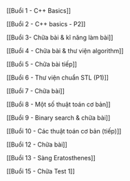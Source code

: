 [[Buổi 1 - C++ Basics]]

[[Buổi 2 - C++ basics - P2]]

[[Buổi 3- Chữa bài & kĩ năng làm bài]]

[[Buổi 4 - Chữa bài & thư viện algorithm]]

[[Buổi 5 - Chữa bài tiếp]]

[[Buổi 6 - Thư viện chuẩn STL (P1)]]

[[Buổi 7 - Chữa bài]]

[[Buổi 8 - Một số thuật toán cơ bản]]

[[Buổi 9 - Binary search & chữa bài]]

[[Buổi 10 - Các thuật toán cơ bản (tiếp)]]

[[Buổi 12 - Chữa bài]]

[[Buổi 13 - Sàng Eratosthenes]]

[[Buổi 15 - Chữa Test 1]]